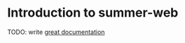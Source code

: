 # Introduction to summer-web

TODO: write [great documentation](http://jacobian.org/writing/what-to-write/)
